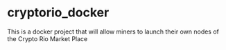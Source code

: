 # cryptorio_docker
This is a docker project that will allow miners to launch their own nodes of the Crypto Rio Market Place

